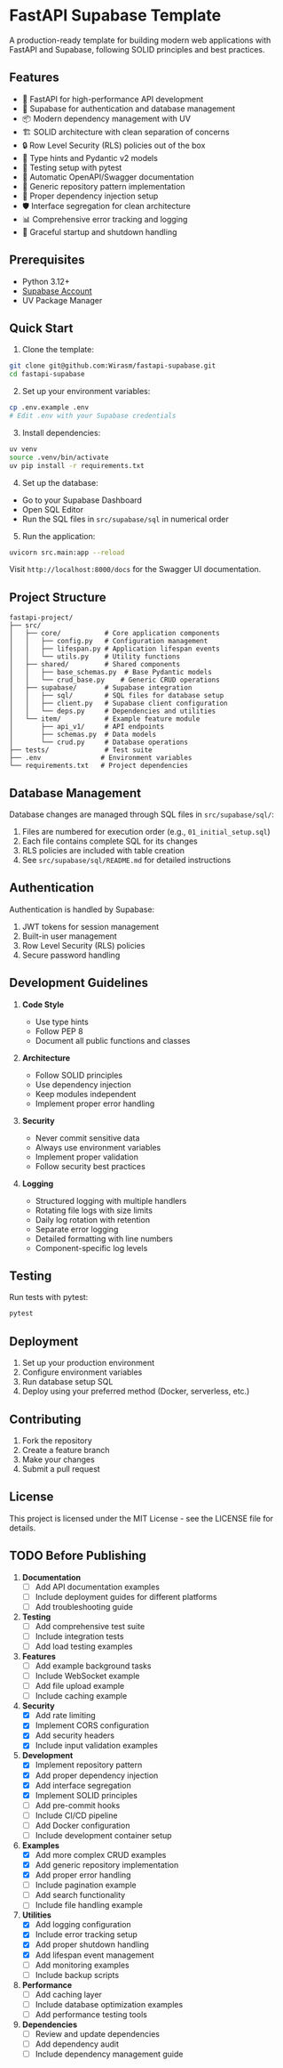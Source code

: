 # FastAPI Supabase Template

A production-ready template for building modern web applications with FastAPI and Supabase, following SOLID principles and best practices.

## Features

- 🚀 FastAPI for high-performance API development
- 🔐 Supabase for authentication and database management
- 📦 Modern dependency management with UV
- 🏗️ SOLID architecture with clean separation of concerns
- 🔒 Row Level Security (RLS) policies out of the box
- 📝 Type hints and Pydantic v2 models
- 🧪 Testing setup with pytest
- 🔄 Automatic OpenAPI/Swagger documentation
- 🎯 Generic repository pattern implementation
- 🔌 Proper dependency injection setup
- 🛡️ Interface segregation for clean architecture
- 📊 Comprehensive error tracking and logging
- 🔄 Graceful startup and shutdown handling

## Prerequisites

- Python 3.12+
- [Supabase Account](https://supabase.com)
- UV Package Manager

## Quick Start

1. Clone the template:
```bash
git clone git@github.com:Wirasm/fastapi-supabase.git
cd fastapi-supabase
```

2. Set up your environment variables:
```bash
cp .env.example .env
# Edit .env with your Supabase credentials
```

3. Install dependencies:
```bash
uv venv
source .venv/bin/activate
uv pip install -r requirements.txt
```

4. Set up the database:
- Go to your Supabase Dashboard
- Open SQL Editor
- Run the SQL files in `src/supabase/sql` in numerical order

5. Run the application:
```bash
uvicorn src.main:app --reload
```

Visit `http://localhost:8000/docs` for the Swagger UI documentation.

## Project Structure

```
fastapi-project/
├── src/
│   ├── core/           # Core application components
│   │   ├── config.py   # Configuration management
│   │   ├── lifespan.py # Application lifespan events
│   │   └── utils.py    # Utility functions
│   ├── shared/         # Shared components
│   │   ├── base_schemas.py  # Base Pydantic models
│   │   └── crud_base.py    # Generic CRUD operations
│   ├── supabase/       # Supabase integration
│   │   ├── sql/        # SQL files for database setup
│   │   ├── client.py   # Supabase client configuration
│   │   └── deps.py     # Dependencies and utilities
│   └── item/           # Example feature module
│       ├── api_v1/     # API endpoints
│       ├── schemas.py  # Data models
│       └── crud.py     # Database operations
├── tests/              # Test suite
├── .env               # Environment variables
└── requirements.txt   # Project dependencies
```

## Database Management

Database changes are managed through SQL files in `src/supabase/sql/`:
1. Files are numbered for execution order (e.g., `01_initial_setup.sql`)
2. Each file contains complete SQL for its changes
3. RLS policies are included with table creation
4. See `src/supabase/sql/README.md` for detailed instructions

## Authentication

Authentication is handled by Supabase:
1. JWT tokens for session management
2. Built-in user management
3. Row Level Security (RLS) policies
4. Secure password handling

## Development Guidelines

1. **Code Style**
   - Use type hints
   - Follow PEP 8
   - Document all public functions and classes

2. **Architecture**
   - Follow SOLID principles
   - Use dependency injection
   - Keep modules independent
   - Implement proper error handling

3. **Security**
   - Never commit sensitive data
   - Always use environment variables
   - Implement proper validation
   - Follow security best practices

4. **Logging**
   - Structured logging with multiple handlers
   - Rotating file logs with size limits
   - Daily log rotation with retention
   - Separate error logging
   - Detailed formatting with line numbers
   - Component-specific log levels

## Testing

Run tests with pytest:
```bash
pytest
```

## Deployment

1. Set up your production environment
2. Configure environment variables
3. Run database setup SQL
4. Deploy using your preferred method (Docker, serverless, etc.)

## Contributing

1. Fork the repository
2. Create a feature branch
3. Make your changes
4. Submit a pull request

## License

This project is licensed under the MIT License - see the LICENSE file for details.

## TODO Before Publishing

1. **Documentation**
   - [ ] Add API documentation examples
   - [ ] Include deployment guides for different platforms
   - [ ] Add troubleshooting guide

2. **Testing**
   - [ ] Add comprehensive test suite
   - [ ] Include integration tests
   - [ ] Add load testing examples

3. **Features**
   - [ ] Add example background tasks
   - [ ] Include WebSocket example
   - [ ] Add file upload example
   - [ ] Include caching example

4. **Security**
   - [x] Add rate limiting
   - [x] Implement CORS configuration
   - [x] Add security headers
   - [x] Include input validation examples

5. **Development**
   - [x] Implement repository pattern
   - [x] Add proper dependency injection
   - [x] Add interface segregation
   - [x] Implement SOLID principles
   - [ ] Add pre-commit hooks
   - [ ] Include CI/CD pipeline
   - [ ] Add Docker configuration
   - [ ] Include development container setup

6. **Examples**
   - [x] Add more complex CRUD examples
   - [x] Add generic repository implementation
   - [x] Add proper error handling
   - [ ] Include pagination example
   - [ ] Add search functionality
   - [ ] Include file handling example

7. **Utilities**
   - [x] Add logging configuration
   - [x] Include error tracking setup
   - [x] Add proper shutdown handling
   - [x] Add lifespan event management
   - [ ] Add monitoring examples
   - [ ] Include backup scripts

8. **Performance**
   - [ ] Add caching layer
   - [ ] Include database optimization examples
   - [ ] Add performance testing tools

9. **Dependencies**
   - [ ] Review and update dependencies
   - [ ] Add dependency audit
   - [ ] Include dependency management guide

